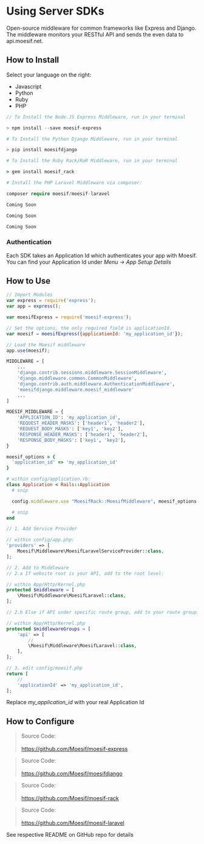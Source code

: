 # Using Server SDKs

Open-source middleware for common frameworks like Express and Django. The middleware monitors your RESTful API and sends the even data to api.moesif.net.

## How to Install

Select your language on the right:

* Javascript
* Python
* Ruby
* PHP

```javascript
// To Install the Node.JS Express Middleware, run in your terminal

> npm install --save moesif-express
```
```python
# To Install the Python Django Middleware, run in your terminal

> pip install moesifdjango
```
```ruby
# To Install the Ruby Rack/RoR Middleware, run in your terminal

> gem install moesif_rack
```
```php
# Install the PHP Laravel Middleware via composer:

composer require moesif/moesif-laravel
```
```go
Coming Soon
```
```csharp
Coming Soon
```
```java
Coming Soon
```

### Authentication
Each SDK takes an Application Id which authenticates your app with Moesif.
You can find your Application Id under *Menu -> App Setup Details*

## How to Use
```javascript
// Import Modules
var express = require('express');
var app = express();

var moesifExpress = require('moesif-express');

// Set the options, the only required field is applicationId.
var moesif = moesifExpress({applicationId: 'my_application_id'});

// Load the Moesif middleware
app.use(moesif);
```
```python
MIDDLEWARE = [
    ...
    'django.contrib.sessions.middleware.SessionMiddleware',
    'django.middleware.common.CommonMiddleware',
    'django.contrib.auth.middleware.AuthenticationMiddleware',
    'moesifdjango.middleware.moesif_middleware'
    ...
]

MOESIF_MIDDLEWARE = {
    'APPLICATION_ID': 'my_application_id',
    'REQUEST_HEADER_MASKS': ['header1', 'header2'],
    'REQUEST_BODY_MASKS': ['key1', 'key2'],
    'RESPONSE_HEADER_MASKS': ['header1', 'header2'],
    'RESPONSE_BODY_MASKS': ['key1', 'key2'],
}
```
```ruby
moesif_options = {
  'application_id' => 'my_application_id'
}

# within config/application.rb:
class Application < Rails::Application
  # snip

  config.middleware.use "MoesifRack::MoesifMiddleware", moesif_options

  # snip
end

```
```php
// 1. Add Service Provider

// within config/app.php:
'providers' => [
    Moesif\Middleware\MoesifLaravelServiceProvider::class,
];

// 2. Add to Middleware
// 2.a If website root is your API, add to the root level:

// within App/Http/Kernel.php
protected $middleware = [
    \Moesif\Middleware\MoesifLaravel::class,
];

// 2.b Else if API under specific route group, add to your route group:

// within App/Http/Kernel.php
protected $middlewareGroups = [
    'api' => [
        //
        \Moesif\Middleware\MoesifLaravel::class,
    ],
];

// 3. edit config/moesif.php
return [
    //
    'applicationId' => 'my_application_id',
];

```
<aside class="info">
Replace <i>my_application_id</i> with your real Application Id
</aside>

## How to Configure
<blockquote class="lang-specific javascript">
Source Code:<br><br>
<a href="https://github.com/Moesif/moesif-express">https://github.com/Moesif/moesif-express</a>
</blockquote>

<blockquote class="lang-specific python">
Source Code:<br><br>
<a href="https://github.com/Moesif/moesifdjango">https://github.com/Moesif/moesifdjango</a>
</blockquote>


<blockquote class="lang-specific ruby">
Source Code:<br><br>
<a href="https://github.com/Moesif/moesif-rack">https://github.com/Moesif/moesif-rack</a>
</blockquote>

<blockquote class="lang-specific php">
Source Code:<br><br>
<a href="https://github.com/Moesif/moesif-laravel">https://github.com/Moesif/moesif-laravel</a>
</blockquote>
See respective README on GitHub repo for details
